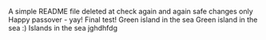 A simple README file
deleted at
check again
and again
safe changes only
Happy passover - yay!
Final test!
Green island in the sea
Green island in the sea :)
Islands in the sea
jghdhfdg
